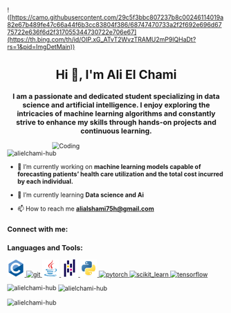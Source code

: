 !([https://camo.githubusercontent.com/29c5f3bbc807237b8c00246114019a82e67b489fe47c66a44f6b3cc83804f386/68747470733a2f2f692e696d6775722e636f6d2f317055344730722e706e67](https://th.bing.com/th/id/OIP.xG_ATvT2WvzTRAMU2mP9lQHaDt?rs=1&pid=ImgDetMain))
<h1 align="center">Hi 👋, I'm Ali El Chami</h1>
<h3 align="center">I am a passionate and dedicated student specializing in data science and artificial intelligence. I enjoy exploring the intricacies of machine learning algorithms and constantly strive to enhance my skills through hands-on projects and continuous learning.</h3>
<img align="right" alt="Coding" width="400" src="https://cdn.dribbble.com/users/31818/screenshots/2091618/dribbb.gif">


<p align="left"> <img src="https://komarev.com/ghpvc/?username=alielchami-hub&label=Profile%20views&color=0e75b6&style=flat" alt="alielchami-hub" /> </p>

- 🔭 I’m currently working on **machine learning models capable of forecasting patients’ health care utilization and the total cost incurred by each individual.**

- 🌱 I’m currently learning **Data science and Ai**

- 📫 How to reach me **alialshami75h@gmail.com**

<h3 align="left">Connect with me:</h3>
<p align="left">
</p>

<h3 align="left">Languages and Tools:</h3>
<p align="left"> <a href="https://www.cprogramming.com/" target="_blank" rel="noreferrer"> <img src="https://raw.githubusercontent.com/devicons/devicon/master/icons/c/c-original.svg" alt="c" width="40" height="40"/> </a> <a href="https://git-scm.com/" target="_blank" rel="noreferrer"> <img src="https://www.vectorlogo.zone/logos/git-scm/git-scm-icon.svg" alt="git" width="40" height="40"/> </a> <a href="https://www.java.com" target="_blank" rel="noreferrer"> <img src="https://raw.githubusercontent.com/devicons/devicon/master/icons/java/java-original.svg" alt="java" width="40" height="40"/> </a> <a href="https://pandas.pydata.org/" target="_blank" rel="noreferrer"> <img src="https://raw.githubusercontent.com/devicons/devicon/2ae2a900d2f041da66e950e4d48052658d850630/icons/pandas/pandas-original.svg" alt="pandas" width="40" height="40"/> </a> <a href="https://www.python.org" target="_blank" rel="noreferrer"> <img src="https://raw.githubusercontent.com/devicons/devicon/master/icons/python/python-original.svg" alt="python" width="40" height="40"/> </a> <a href="https://pytorch.org/" target="_blank" rel="noreferrer"> <img src="https://www.vectorlogo.zone/logos/pytorch/pytorch-icon.svg" alt="pytorch" width="40" height="40"/> </a> <a href="https://scikit-learn.org/" target="_blank" rel="noreferrer"> <img src="https://upload.wikimedia.org/wikipedia/commons/0/05/Scikit_learn_logo_small.svg" alt="scikit_learn" width="40" height="40"/> </a> <a href="https://www.tensorflow.org" target="_blank" rel="noreferrer"> <img src="https://www.vectorlogo.zone/logos/tensorflow/tensorflow-icon.svg" alt="tensorflow" width="40" height="40"/> </a> </p>

<p><img align="left" src="https://github-readme-stats.vercel.app/api/top-langs?username=alielchami-hub&show_icons=true&locale=en&layout=compact" alt="alielchami-hub" /></p>

<p>&nbsp;<img align="center" src="https://github-readme-stats.vercel.app/api?username=alielchami-hub&show_icons=true&locale=en" alt="alielchami-hub" /></p>

<p><img align="center" src="https://github-readme-streak-stats.herokuapp.com/?user=alielchami-hub&" alt="alielchami-hub" /></p>
